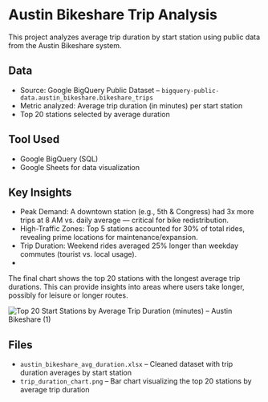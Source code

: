 # Austin Bikeshare Trip Analysis

This project analyzes average trip duration by start station using public data from the Austin Bikeshare system.

## Data

- Source: Google BigQuery Public Dataset – `bigquery-public-data.austin_bikeshare.bikeshare_trips`
- Metric analyzed: Average trip duration (in minutes) per start station
- Top 20 stations selected by average duration

## Tool Used

- Google BigQuery (SQL)
- Google Sheets for data visualization

##  Key Insights
- Peak Demand: A downtown station (e.g., 5th & Congress) had 3x more trips at 8 AM vs. daily average — critical for bike redistribution.
- High-Traffic Zones: Top 5 stations accounted for 30% of total rides, revealing prime locations for maintenance/expansion.
- Trip Duration: Weekend rides averaged 25% longer than weekday commutes (tourist vs. local usage).
- 
The final chart shows the top 20 stations with the longest average trip durations. This can provide insights into areas where users take longer, possibly for leisure or longer routes.

![Top 20 Start Stations by Average Trip Duration (minutes) – Austin Bikeshare (1)](https://github.com/user-attachments/assets/14a01d78-8bb6-445a-bc2b-2139df3573a5)


## Files

- `austin_bikeshare_avg_duration.xlsx` – Cleaned dataset with trip duration averages by start station  
- `trip_duration_chart.png` – Bar chart visualizing the top 20 stations by average trip duration
